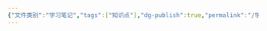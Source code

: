 ```yaml
---
{"文件类别":"学习笔记","tags":["知识点"],"dg-publish":true,"permalink":"/学习笔记/知识点cheese/行政法规/","dgPassFrontmatter":true}
---
```


